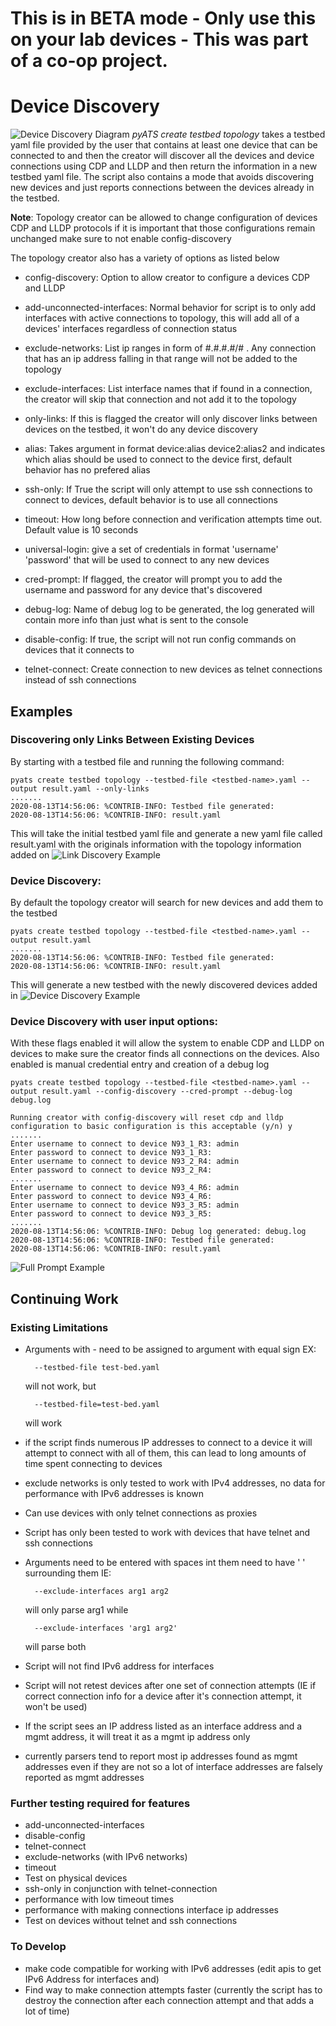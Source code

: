 # This is in BETA mode - Only use this on your lab devices - This was part of a co-op project.
# Device Discovery

![Device Discovery Diagram](./img/DD_Diagram.png)
*pyATS create testbed topology* takes a testbed yaml file provided by the user that contains at least one device that can be connected to and then the creator will discover all the devices and device connections using CDP and LLDP  and then return the information in a new  testbed yaml file. The script also contains a mode that avoids discovering new devices and just reports connections between the devices already in the testbed. 

**Note**: Topology creator can be allowed to change configuration of devices CDP and LLDP protocols if it is important that those configurations remain unchanged make sure to not enable config-discovery

The topology creator also has a variety of options as listed below
- config-discovery: Option to allow creator to configure a devices CDP and LLDP

- add-unconnected-interfaces: Normal behavior for script is to only add interfaces with active connections to topology, this will add all of a devices' interfaces regardless of connection status

- exclude-networks: List ip ranges in form of #.#.#.#/# . Any connection that has an ip address falling in that range will not be added to the topology

- exclude-interfaces: List interface names that if found in a connection, the creator will skip that connection and not add it to the topology

- only-links: If this is flagged the creator will only discover links between devices on the testbed, it won't do any device discovery

- alias: Takes argument in format device:alias device2:alias2  and indicates which alias should be used to connect to the device first, default behavior has no prefered alias

- ssh-only: If True the script will only attempt to use ssh connections to connect to devices, default behavior is to use all connections

- timeout: How long before connection and verification attempts time out. Default value is 10 seconds

- universal-login: give a set of credentials in format 'username' 'password' that will be used to connect to any new devices

- cred-prompt: If flagged, the creator will prompt you to add the username and password for any device that's discovered

- debug-log: Name of debug log to be generated, the log generated will contain more info than just what is sent to the console

- disable-config: If true, the script will not run config commands on devices that it connects to

- telnet-connect: Create connection to new devices as telnet connections instead of ssh connections

## Examples
### Discovering only Links Between Existing Devices
By starting with a testbed file and running the following command:

    pyats create testbed topology --testbed-file <testbed-name>.yaml --output result.yaml --only-links
    .......
    2020-08-13T14:56:06: %CONTRIB-INFO: Testbed file generated:
    2020-08-13T14:56:06: %CONTRIB-INFO: result.yaml
This will take the initial testbed yaml file and generate a new yaml file called result.yaml with the originals information with the topology information added on
![Link Discovery Example](./img/DDonlylinks.png)

### Device Discovery:
By default the topology creator will search for new devices and add them to the  testbed

    pyats create testbed topology --testbed-file <testbed-name>.yaml --output result.yaml
    .......
    2020-08-13T14:56:06: %CONTRIB-INFO: Testbed file generated:
    2020-08-13T14:56:06: %CONTRIB-INFO: result.yaml
This will generate a new testbed with the newly discovered devices added in
![Device Discovery Example](./img/DDdiscovery.png)

### Device Discovery with user input options:
With these flags enabled it will allow the system to enable CDP and LLDP on devices to make sure the creator finds all connections on the devices. Also enabled is manual credential entry and creation of a debug log

    pyats create testbed topology --testbed-file <testbed-name>.yaml --output result.yaml --config-discovery --cred-prompt --debug-log debug.log
    
    Running creator with config-discovery will reset cdp and lldp configuration to basic configuration is this acceptable (y/n) y
    .......
    Enter username to connect to device N93_1_R3: admin
    Enter password to connect to device N93_1_R3:
    Enter username to connect to device N93_2_R4: admin
    Enter password to connect to device N93_2_R4:
    .......
    Enter username to connect to device N93_4_R6: admin
    Enter password to connect to device N93_4_R6:
    Enter username to connect to device N93_3_R5: admin
    Enter password to connect to device N93_3_R5:
    .......
    2020-08-13T14:56:06: %CONTRIB-INFO: Debug log generated: debug.log
    2020-08-13T14:56:06: %CONTRIB-INFO: Testbed file generated:
    2020-08-13T14:56:06: %CONTRIB-INFO: result.yaml
![Full Prompt Example](./img/DDconfigcred.png)

## Continuing Work

### Existing Limitations
- Arguments with - need to be assigned to argument with equal sign EX: 

        --testbed-file test-bed.yaml 
    will not work, but 
    
        --testbed-file=test-bed.yaml 
    will work

- if the script finds numerous IP addresses to connect to a device it will attempt to connect with all of them, this can lead to long amounts of time spent connecting to devices
- exclude networks is only tested to work with IPv4 addresses, no data for performance with IPv6 addresses is known
- Can use devices with only telnet connections as proxies
- Script has only been tested  to work with devices that have telnet and ssh connections
- Arguments need to be entered with spaces int them need to have ' ' surrounding them IE: 
        
        --exclude-interfaces arg1 arg2
    will only parse arg1 while

        --exclude-interfaces 'arg1 arg2'
    will parse both
- Script will not find IPv6 address for interfaces
- Script will not retest devices after one set of connection attempts (IE if correct connection info for a device after it's connection attempt, it won't be used)
- If the script sees an IP address listed as an interface address and a mgmt address, it will treat it as a mgmt ip address only
- currently parsers tend to report most ip addresses found as mgmt addresses even if they are not so a lot of interface addresses are falsely reported as mgmt addresses

### Further testing required for features
- add-unconnected-interfaces
- disable-config
- telnet-connect
- exclude-networks (with IPv6 networks)
- timeout
- Test on physical devices
- ssh-only in conjunction with telnet-connection
- performance with low timeout times
- performance with making connections interface ip addresses
- Test on devices without telnet and ssh connections 


### To Develop 
- make code compatible for working with IPv6 addresses (edit apis to get IPv6 Address for interfaces and)
- Find way to make connection attempts faster (currently the script has to destroy the connection after each connection attempt and that adds a lot of time)

